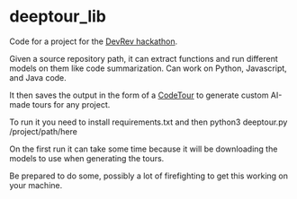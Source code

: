 # deeptour_lib

Code for a project for the [DevRev hackathon](https://devrevhack0.devpost.com/).

Given a source repository path, it can extract functions and run different models on them like code summarization.
Can work on Python, Javascript, and Java code.

It then saves the output in the form of a [CodeTour](https://github.com/microsoft/codetour) to generate custom AI-made tours for any project.

To run it you need to install requirements.txt and then python3 deeptour.py /project/path/here

On the first run it can take some time because it will be downloading the models to use when generating the tours.

Be prepared to do some, possibly a lot of firefighting to get this working on your machine.
